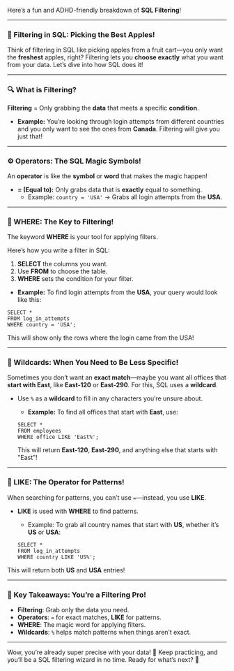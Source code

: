 Here’s a fun and ADHD-friendly breakdown of **SQL Filtering**!

---

### **🍎 Filtering in SQL: Picking the Best Apples!**

Think of filtering in SQL like picking apples from a fruit cart—you only want the **freshest** apples, right? Filtering lets you **choose exactly** what you want from your data. Let’s dive into how SQL does it!

---

### **🔍 What is Filtering?**

**Filtering** = Only grabbing the **data** that meets a specific **condition**.

- **Example:** You’re looking through login attempts from different countries and you only want to see the ones from **Canada**. Filtering will give you just that!

---

### **⚙️ Operators: The SQL Magic Symbols!**

An **operator** is like the **symbol** or **word** that makes the magic happen!

- **= (Equal to):** Only grabs data that is **exactly** equal to something.
  - Example: `country = 'USA'` → Grabs all login attempts from the **USA**.

---

### **🧠 WHERE: The Key to Filtering!**

The keyword **WHERE** is your tool for applying filters.

Here’s how you write a filter in SQL:

1. **SELECT** the columns you want.
2. Use **FROM** to choose the table.
3. **WHERE** sets the condition for your filter.

- **Example:** To find login attempts from the **USA**, your query would look like this:

```
SELECT *
FROM log_in_attempts
WHERE country = 'USA';
```

This will show only the rows where the login came from the USA!

---

### **🔗 Wildcards: When You Need to Be Less Specific!**

Sometimes you don’t want an **exact match**—maybe you want all offices that **start with East**, like **East-120** or **East-290**. For this, SQL uses a **wildcard**.

- Use `%` as a **wildcard** to fill in any characters you’re unsure about.
  - **Example:** To find all offices that start with **East**, use:

  ```
  SELECT *
  FROM employees
  WHERE office LIKE 'East%';
  ```

  This will return **East-120**, **East-290**, and anything else that starts with "East"!

---

### **🔁 LIKE: The Operator for Patterns!**

When searching for patterns, you can’t use `=`—instead, you use **LIKE**.

- **LIKE** is used with **WHERE** to find patterns.
  - Example: To grab all country names that start with **US**, whether it’s **US** or **USA**:

  ```
  SELECT *
  FROM log_in_attempts
  WHERE country LIKE 'US%';
  ```

This will return both **US** and **USA** entries!

---

### **🎯 Key Takeaways: You’re a Filtering Pro!**

- **Filtering**: Grab only the data you need.
- **Operators**: `=` for exact matches, **LIKE** for patterns.
- **WHERE**: The magic word for applying filters.
- **Wildcards**: `%` helps match patterns when things aren’t exact.

---

Wow, you’re already super precise with your data! 🎉 Keep practicing, and you’ll be a SQL filtering wizard in no time. Ready for what’s next? 🚀